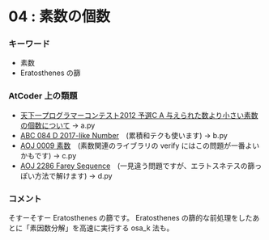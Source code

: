 # 04 : 素数の個数

### キーワード

- 素数
- Eratosthenes の篩

### AtCoder 上の類題

- [天下一プログラマーコンテスト2012 予選C A 与えられた数より小さい素数の個数について](https://atcoder.jp/contests/tenka1-2012-qualc/tasks/tenka1_2012_9) -> a.py
- [ABC 084 D 2017-like Number](https://atcoder.jp/contests/abc084/tasks/abc084_d)　(累積和テクも使います) -> b.py
- [AOJ 0009 素数](http://judge.u-aizu.ac.jp/onlinejudge/description.jsp?id=0009&lang=jp)　(素数関連のライブラリの verify にはこの問題が一番よいかもです) -> c.py
- [AOJ 2286 Farey Sequence](http://judge.u-aizu.ac.jp/onlinejudge/description.jsp?id=2286)　(一見違う問題ですが、エラトスネテスの篩っぽい方法で解けます) -> d.py

### コメント

そすーそすー
Eratosthenes の篩です。
Eratosthenes の篩的な前処理をしたあとに「素因数分解」を高速に実行する osa_k 法も。